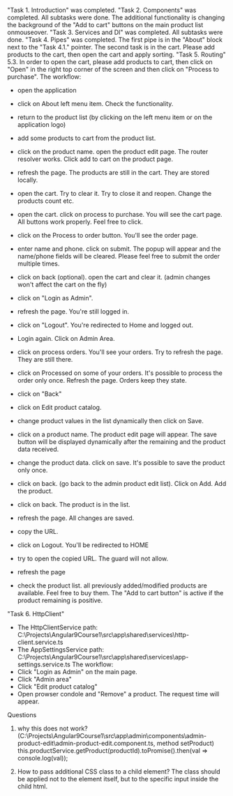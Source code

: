 "Task 1. Introduction" was completed.
"Task 2. Components" was completed. All subtasks were done. The additional functionality is changing the background of the "Add to cart" buttons on the main product list onmouseover.
"Task 3. Services and DI" was completed. All subtasks were done.
"Task 4. Pipes" was completed. The first pipe is in the "About" block next to the "Task 4.1." pointer. The second task is in the cart. Please add products to the cart, then open the cart and apply sorting. 
"Task 5. Routing"
   5.3. In order to open the cart, please add products to cart, then click on "Open" in the right top corner of the screen and then click on "Process to purchase".
   The workflow:
   * open the application
   * click on About left menu item. Check the functionality.
   * return to the product list (by clicking on the left menu item or on the application logo)
   * add some products to cart from the product list.
   * click on the product name. open the product edit page. The router resolver works. Click add to cart on the product page.
   * refresh the page. The products are still in the cart. They are stored locally.
   * open the cart. Try to clear it. Try to close it and reopen. Change the products count etc.
   * open the cart. click on process to purchase. You will see the cart page. All buttons work properly. Feel free to click.
   * click on the Process to order button. You'll see the order page.
   * enter name and phone. click on submit. The popup will appear and the name/phone fields will be cleared. Please feel free to submit the order multiple times.
   * click on back (optional). open the cart and clear it. (admin changes won't affect the cart on the fly)

   * click on "Login as Admin".
   * refresh the page. You're still logged in.
   * click on "Logout". You're redirected to Home and logged out.
   * Login again. Click on Admin Area.
   * click on process orders. You'll see your orders. Try to refresh the page. They are still there. 
   * click on Processed on some of your orders. It's possible to process the order only once. Refresh the page. Orders keep they state.
   * click on "Back"
   * click on Edit product catalog.
   * change product values in the list dynamically then click on Save.
   * click on a product name. The product edit page will appear. The save button will be displayed dynamically after the remaining and the product data received. 
   * change the product data. click on save. It's possible to save the product only once.
   * click on back. (go back to the admin product edit list). Click on Add. Add the product. 
   * click on back. The product is in the list. 
   * refresh the page. All changes are saved. 

   * copy the URL.
   * click on Logout. You'll be redirected to HOME
   * try to open the copied URL. The guard will not allow.

   * refresh the page
   * check the product list. all previously added/modified products are available. Feel free to buy them. The "Add to cart button" is active if the product remaining is positive. 

"Task 6. HttpClient"
   * The HttpClientService path: C:\Projects\Angular9Course1\src\app\shared\services\http-client.service.ts
   * The AppSettingsService path: C:\Projects\Angular9Course1\src\app\shared\services\app-settings.service.ts
   The workflow:
   * Click "Login as Admin" on the main page.
   * Click "Admin area"
   * Click "Edit product catalog"
   * Open prowser condole and "Remove" a product. The request time will appear.


Questions
1. why this does not work? (C:\Projects\Angular9Course1\src\app\admin\components\admin-product-edit\admin-product-edit.component.ts, method setProduct)
   this.productService.getProduct(productId).toPromise().then(val => console.log(val));

2. How to pass additional CSS class to a child element? The class should be applied not to the element itself, but to the specific input inside the child html.